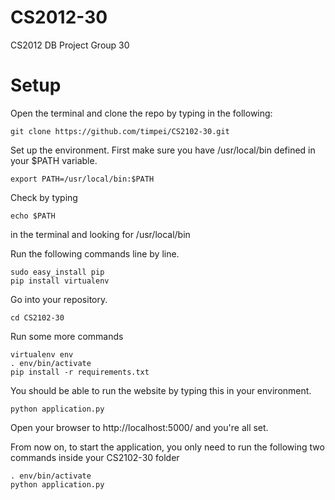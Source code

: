 # CS2012-30

CS2012 DB Project Group 30


# Setup
Open the terminal and clone the repo by typing in the following:
```
git clone https://github.com/timpei/CS2102-30.git
```

Set up the environment. First make sure you have /usr/local/bin defined in your $PATH variable.
```
export PATH=/usr/local/bin:$PATH
```
Check by typing 
```
echo $PATH
```
in the terminal and looking for /usr/local/bin

Run the following commands line by line.
```
sudo easy_install pip
pip install virtualenv
```

Go into your repository. 
```
cd CS2102-30
```

Run some more commands
```
virtualenv env
. env/bin/activate
pip install -r requirements.txt
```

You should be able to run the website by typing this in your environment.
```
python application.py
```

Open your browser to http://localhost:5000/ and you're all set.


From now on, to start the application, you only need to run the following two commands inside your CS2102-30 folder
```
. env/bin/activate
python application.py
```

